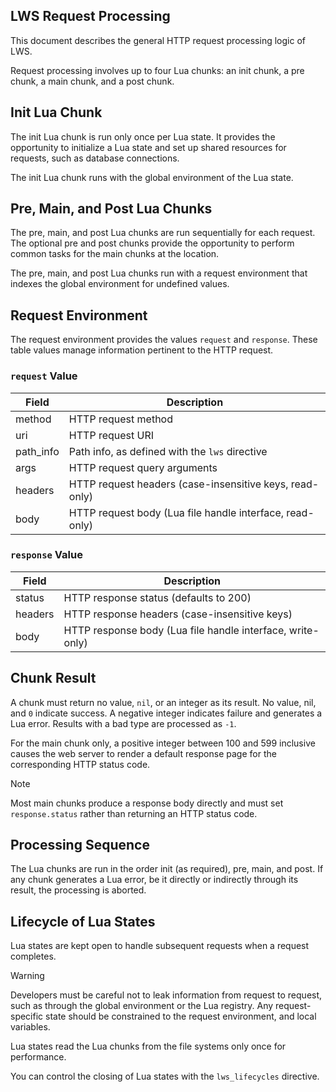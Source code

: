 ## LWS Request Processing

This document describes the general HTTP request processing logic of LWS.

Request processing involves up to four Lua chunks: an init chunk, a pre chunk, a main chunk, and a
post chunk.


## Init Lua Chunk

The init Lua chunk is run only once per Lua state. It provides the opportunity to initialize a Lua
state and set up shared resources for requests, such as database connections.

The init Lua chunk runs with the global environment of the Lua state.


## Pre, Main, and Post Lua Chunks

The pre, main, and post Lua chunks are run sequentially for each request. The optional pre and post
chunks provide the opportunity to perform common tasks for the main chunks at the location.

The pre, main, and post Lua chunks run with a request environment that indexes the global
environment for undefined values.


## Request Environment

The request environment provides the values `request` and `response`. These table values
manage information pertinent to the HTTP request.

### `request` Value

| Field | Description |
| --- | --- |
| method | HTTP request method |
| uri | HTTP request URI |
| path_info | Path info, as defined with the `lws` directive |
| args | HTTP request query arguments |
| headers | HTTP request headers (case-insensitive keys, read-only) |
| body | HTTP request body (Lua file handle interface, read-only) |


### `response` Value

| Field | Description |
| --- | --- |
| status | HTTP response status (defaults to 200) |
| headers | HTTP response headers (case-insensitive keys) |
| body | HTTP response body (Lua file handle interface, write-only) |


## Chunk Result

A chunk must return no value, `nil`, or an integer as its result. No value, nil, and `0` indicate
success. A negative integer indicates failure and generates a Lua error. Results with a bad type are
processed as `-1`.

For the main chunk only, a positive integer between 100 and 599 inclusive causes the web server to
render a default response page for the corresponding HTTP status code. 

> [!NOTE]
> Most main chunks produce a response body directly and must set `response.status` rather than
> returning an HTTP status code.


## Processing Sequence

The Lua chunks are run in the order init (as required), pre, main, and post. If any chunk
generates a Lua error, be it directly or indirectly through its result, the processing is
aborted.


## Lifecycle of Lua States

Lua states are kept open to handle subsequent requests when a request completes.

> [!WARNING]
> Developers must be careful not to leak information from request to request, such as through the
> global environment or the Lua registry. Any request-specific state should be constrained to
> the request environment, and local variables.

Lua states read the Lua chunks from the file systems only once for performance.

You can control the closing of Lua states with the `lws_lifecycles` directive.
